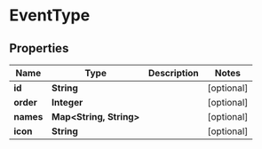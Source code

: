 
# EventType

## Properties
Name | Type | Description | Notes
------------ | ------------- | ------------- | -------------
**id** | **String** |  |  [optional]
**order** | **Integer** |  |  [optional]
**names** | **Map&lt;String, String&gt;** |  |  [optional]
**icon** | **String** |  |  [optional]



